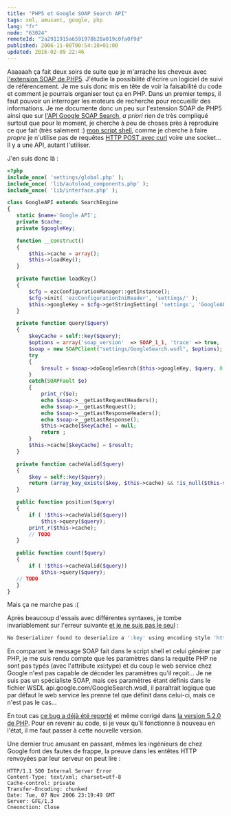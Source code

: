 ```yaml
---
title: "PHP5 et Google SOAP Search API"
tags: xml, amusant, google, php
lang: "fr"
node: "63024"
remoteId: "2a2911915a6591978b28a019c0fa0f9d"
published: 2006-11-08T00:54:18+01:00
updated: 2016-02-09 22:46
---
```


Aaaaaah ça fait deux soirs de suite que je m'arrache les cheveux avec
[l'extension SOAP de PHP5](http://fr.php.net/manual/en/ref.soap.php). J'étudie
la possibilité d'écrire un
logiciel de suivi de référencement. Je me
suis donc mis en tête de voir la faisabilité du code et comment je pourrais
organiser tout ça en PHP. Dans un premier temps, il faut pouvoir un interroger
les moteurs de recherche pour reccueillir des informations. Je me documente donc
un peu sur l'extension SOAP de PHP5 ainsi que sur [l'API Google SOAP
Search](http://code.google.com/apis/soapsearch/), *a priori* rien de très
compliqué surtout que pour le moment, je cherche à peu de choses près à
reproduire ce que fait (très salement :) [mon script
shell](/post/un-script-shell-pour-compter-le-nombre-de-pages-indexees-dans-google),
comme je cherche à faire *propre* je n'utilise pas de requêtes [HTTP POST avec
curl](http://fr.php.net/manual/en/ref.curl.php) voire une socket… Il y a une
API, autant l'utiliser.


J'en suis donc là :

 ``` php
<?php
include_once( 'settings/global.php' );
include_once( 'lib/autoload_components.php' );
include_once( 'lib/interface.php' );

class GoogleAPI extends SearchEngine
{
    static $name='Google API';
    private $cache;
    private $googleKey;

    function __construct()
    {
        $this->cache = array();
        $this->loadKey();
    }

    private function loadKey()
    {
        $cfg = ezcConfigurationManager::getInstance();
        $cfg->init( 'ezcConfigurationIniReader', 'settings/' );
        $this->googleKey = $cfg->getStringSetting( 'settings', 'GoogleAPI', 'GoogleKey' );
    }

    private function query($query)
    {
        $keyCache = self::key($query);
        $options = array('soap_version'  => SOAP_1_1, 'trace' => true, 'exceptions' => true);
        $soap = new SOAPClient("settings/GoogleSearch.wsdl", $options);
        try
        {
            $result = $soap->doGoogleSearch($this->googleKey, $query, 0, 100, false, '',false, '','','');
        }
        catch(SOAPFault $e)
        {
            print_r($e);
            echo $soap->__getLastRequestHeaders();
            echo $soap->__getLastRequest();
            echo $soap->__getLastResponseHeaders();
            echo $soap->__getLastResponse();
            $this->cache[$keyCache] = null;
            return ;
        }
        $this->cache[$keyCache] = $result;
    }

    private function cacheValid($query)
    {
        $key = self::key($query);
        return (array_key_exists($key, $this->cache) && !is_null($this->cache[$key]));
    }

    public function position($query)
    {
        if ( !$this->cacheValid($query))
            $this->query($query);
        print_r($this->cache);
        // TODO
    }

    public function count($query)
    {
        if ( !$this->cacheValid($query))
            $this->query($query);
    // TODO
    }
}
```


Mais ça ne marche pas :(

Après beaucoup d'essais avec différentes syntaxes, je tombe invariablement sur
l'erreur suivante [et je ne suis pas le
seul](http://groups.google.com/groups/search?q=No%20Deserializer%20found%20to%20deserialize%20key&amp;qt_s=Search)
:

 ``` php
No Deserializer found to deserialize a ':key' using encoding style 'http://schemas.xmlsoap.org/soap/encoding/'.
```


En comparant le message SOAP fait dans le script shell et celui générer par PHP,
je me suis rendu compte que les paramètres dans la requête PHP ne sont pas typés
(avec l'attribute xsi:type) et du coup le web service chez Google n'est pas
capable de décoder les paramètres qu'il reçoit… Je ne suis pas un spécialiste
SOAP, mais ces paramètres étant définis dans le fichier
WSDL api.google.com/GoogleSearch.wsdl, il paraîtrait logique que par
défaut le web service les prenne tel que définit dans celui-ci, mais ce n'est
pas le cas…


En tout cas [ce bug a déjà été reporté](http://bugs.php.net/bug.php?id=37523) et
même corrigé dans [la version 5.2.0 de PHP](http://fr.php.net/ChangeLog-5.php).
Pour en revenir au code, si je veux qu'il fonctionne à nouveau en l'état, il me
faut passer à cette nouvelle version.


Une dernier truc amusant en passant, mêmes les ingénieurs de chez Google font
des fautes de frappe, la preuve dans les entêtes HTTP renvoyées par leur serveur
on peut lire :

 ```
HTTP/1.1 500 Internal Server Error
Content-Type: text/xml; charset=utf-8
Cache-control: private
Transfer-Encoding: chunked
Date: Tue, 07 Nov 2006 23:19:49 GMT
Server: GFE/1.3
Cneonction: Close
```

